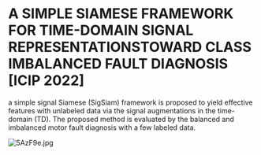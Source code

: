 # A SIMPLE SIAMESE FRAMEWORK FOR TIME-DOMAIN SIGNAL REPRESENTATIONSTOWARD CLASS IMBALANCED FAULT DIAGNOSIS [ICIP 2022] 
a simple signal Siamese (SigSiam) framework is proposed to yield effective features with unlabeled data via the signal augmentations in the time-domain (TD). The proposed method is evaluated by the balanced and imbalanced motor fault diagnosis with a few labeled data.<br/>

<img  src="https://z3.ax1x.com/2021/10/10/5AzF9e.jpg" alt="5AzF9e.jpg" border="0" align="center"/>